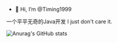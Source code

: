 - 👋 Hi, I’m @Timing1999

一个平平无奇的Java开发
I just don't care it.

![Anurag's GitHub stats](https://github-readme-stats.vercel.app/api?username=Timing1999&count_private=true)



<!---
Timing1999/Timing1999 is a ✨ special ✨ repository because its `README.md` (this file) appears on your GitHub profile.
You can click the Preview link to take a look at your changes.
--->

